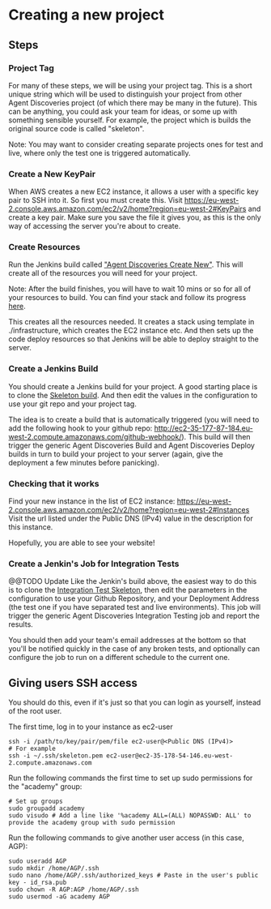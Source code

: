 # Creating a new project

## Steps
### Project Tag
For many of these steps, we will be using your project tag. This is a short unique string which
will be used to distinguish your project from other Agent Discoveries project (of which there may
be many in the future). This can be anything, you could ask your team for ideas, or some up with 
something sensible yourself. For example, the project which is builds the original source code
is called "skeleton".

Note: You may want to consider creating separate projects ones for test and live, where only the 
test one is triggered automatically.

### Create a New KeyPair
When AWS creates a new EC2 instance, it allows a user with a specific key pair to SSH into it. 
So first you must create this. Visit https://eu-west-2.console.aws.amazon.com/ec2/v2/home?region=eu-west-2#KeyPairs
and create a key pair. Make sure you save the file it gives you, as this is the only way of accessing
the server you're about to create.

### Create Resources
Run the Jenkins build called 
["Agent Discoveries Create New"](http://ec2-52-56-165-128.eu-west-2.compute.amazonaws.com/job/Agent%20Discoveries%20Create%20New).
This will create all of the resources you will need for your project.

Note: After the build finishes, you will have to wait 10 mins or so for all of your resources to build.
You can find your stack and follow its progress [here](https://eu-west-2.console.aws.amazon.com/cloudformation/home?region=eu-west-2#/stacks).

This creates all the resources needed. It creates a stack using template in ./infrastructure, which creates the EC2
instance etc. And then sets up the code deploy resources so that Jenkins will be able to deploy straight to the server.

### Create a Jenkins Build
You should create a Jenkins build for your project. A good starting place is to clone the 
[Skeleton build](http://ec2-52-56-165-128.eu-west-2.compute.amazonaws.com/job/Agent%20Discoveries%20Skeleton/). And then
edit the values in the configuration to use your git repo and your project tag.

The idea is to create a build that is automatically triggered (you will need to add the following hook to your github repo: 
http://ec2-35-177-87-184.eu-west-2.compute.amazonaws.com/github-webhook/).
This build will then trigger the generic Agent Discoveries Build and Agent Discoveries Deploy builds in turn 
to build your project to your server (again, give the deployment a few minutes before panicking).

### Checking that it works
Find your new instance in the list of EC2 instance: https://eu-west-2.console.aws.amazon.com/ec2/v2/home?region=eu-west-2#Instances
Visit the url listed under the Public DNS (IPv4) value in the description for this instance.

Hopefully, you are able to see your website!

### Create a Jenkin's Job for Integration Tests

@@TODO Update
Like the Jenkin's build above, the easiest way to do this is to clone the [Integration Test Skeleton](http://ec2-35-178-57-85.eu-west-2.compute.amazonaws.com/job/Agent%20Discoveries%20Skeleton%20End-To-End%20Testing/),
then edit the parameters in the configuration to use your Github Repository, and your Deployment Address (the test one if you have separated test and live environments).
This job will trigger the generic Agent Discoveries Integration Testing job and report the results.

You should then add your team's email addresses at the bottom so that you'll be notified quickly in the case of any broken tests, and optionally can configure the job to run on a different schedule to the current one.

## Giving users SSH access
You should do this, even if it's just so that you can login as yourself, instead of the root user.

The first time, log in to your instance as ec2-user
```
ssh -i /path/to/key/pair/pem/file ec2-user@<Public DNS (IPv4)>
# For example
ssh -i ~/.ssh/skeleton.pem ec2-user@ec2-35-178-54-146.eu-west-2.compute.amazonaws.com
```
Run the following commands the first time to set up sudo permissions for the "academy" group:
```
# Set up groups
sudo groupadd academy
sudo visudo # Add a line like '%academy ALL=(ALL) NOPASSWD: ALL' to provide the academy group with sudo permission
```

Run the following commands to give another user access (in this case, AGP):
```
sudo useradd AGP
sudo mkdir /home/AGP/.ssh
sudo nano /home/AGP/.ssh/authorized_keys # Paste in the user's public key - id_rsa.pub
sudo chown -R AGP:AGP /home/AGP/.ssh
sudo usermod -aG academy AGP
```